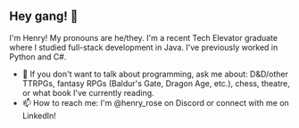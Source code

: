 ## Hey gang! 👋

<!--
**hen-ro/hen-ro** is a ✨ _special_ ✨ repository because its `README.md` (this file) appears on your GitHub profile.

Here are some ideas to get you started:

- 🔭 I’m currently working on ...
- 🌱 I’m currently learning ...
- 👯 I’m looking to collaborate on ...
- 🤔 I’m looking for help with ...
- 💬 Ask me about ...
- 📫 How to reach me: ...
- 😄 Pronouns: ...
- ⚡ Fun fact: ...
-->
I'm Henry! My pronouns are he/they. I'm a recent Tech 
Elevator graduate where I studied full-stack development in Java. I've 
previously worked in Python and C#.

- 💬 If you don't want to talk about programming, ask me about:
D&D/other TTRPGs, fantasy RPGs (Baldur's Gate, Dragon Age, etc.),
chess, theatre, or what book I've currently reading.
- 📫 How to reach me: I'm @henry_rose on Discord or connect with me on LinkedIn!
